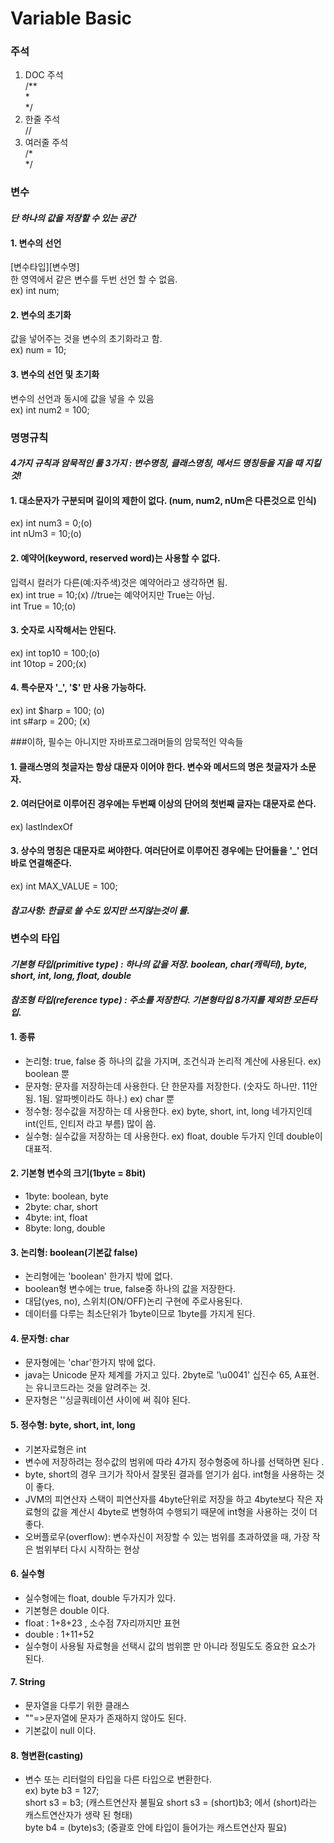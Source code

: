 # Variable Basic

### 주석

1. DOC 주석<br>
/**<br>
*<br>
*/<br>
2. 한줄 주석<br>
//<br>
3. 여러줄 주석<br>
/*<br>
*/<br>


### 변수
#### *단 하나의 값을 저장할 수 있는 공간*
#### 1. 변수의 선언<br>
[변수타입][변수명]<br>
한 영역에서 같은 변수를 두번 선언 할 수 없음.<br>
ex) int num;
#### 2. 변수의 초기화<br>
값을 넣어주는 것을 변수의 초기화라고 함.<br>
ex) num = 10;
#### 3. 변수의 선언 및 초기화<br>
 변수의 선언과 동시에 값을 넣을 수 있음<br>
ex) int num2 = 100;

### 명명규칙
#### *4가지 규칙과 암묵적인 룰 3가지 : 변수명칭, 클래스명칭, 메서드 명칭등을 지을 때 지킬 것!*
#### 1. 대소문자가 구분되며 길이의 제한이 없다. (num, num2, nUm은 다른것으로 인식)<br>
ex) int num3 = 0;(o)<br>
    int nUm3 = 10;(o)
#### 2. 예약어(keyword, reserved word)는 사용할 수 없다. <br>
입력시 컬러가 다른(예:자주색)것은 예약어라고 생각하면 됨.<br>
ex) int true = 10;(x) //true는 예약어지만 True는 아님.<br>
    int True = 10;(o)
#### 3. 숫자로 시작해서는 안된다.<br>
ex) int top10 = 100;(o)<br>
    int 10top = 200;(x)
#### 4. 특수문자 '_', '$' 만 사용 가능하다.<br>
ex) int $harp = 100; (o)<br>
    int s#arp = 200;  (x)
		
###이하, 필수는 아니지만 자바프로그래머들의 암묵적인 약속들
#### 1. 클래스명의 첫글자는 항상 대문자 이어야 한다. 변수와 메서드의 명은 첫글자가 소문자.
#### 2. 여러단어로 이루어진 경우에는 두번째 이상의 단어의 첫번째 글자는 대문자로 쓴다.<br>
ex) lastIndexOf
#### 3. 상수의 명칭은 대문자로 써야한다. 여러단어로 이루어진 경우에는 단어들을 '_' 언더바로 연결해준다.<br>
ex) int MAX_VALUE = 100;<br>

#### *참고사항: 한글로 쓸 수도 있지만 쓰지않는것이 룰.*
		
### 변수의 타입
#### *기본형 타입(primitive type)  : 하나의 값을 저장. boolean, char(캐릭터), byte, short, int, long, float, double*
#### *참조형 타입(reference type)  : 주소를 저장한다. 기본형타입 8가지를 제외한 모든타입.*

#### 1. 종류<br>
  * 논리형: true, false 중 하나의 값을 가지며, 조건식과 논리적 계산에 사용된다. ex) boolean 뿐<br>
  * 문자형: 문자를 저장하는데 사용한다. 단 한문자를 저장한다. (숫자도 하나만. 11안됨. 1됨. 알파벳이라도 하나.) ex) char 뿐<br>
  * 정수형: 정수값을 저장하는 데 사용한다. ex) byte, short, int, long 네가지인데 int(인트, 인티저 라고 부름) 많이 씀.<br>
  * 실수형: 실수값을 저장하는 데 사용한다. ex) float, double 두가지 인데 double이 대표적.<br>

#### 2. 기본형 변수의 크기(1byte = 8bit)<br>
  * 1byte: boolean, byte<br>
  * 2byte: char, short<br>
  * 4byte: int, float<br>
  * 8byte: long, double<br>
#### 3. 논리형: boolean(기본값 false) <br>
  * 논리형에는 'boolean' 한가지 밖에 없다.<br>
  * boolean형 변수에는 true, false중 하나의 값을 저장한다.<br>
  * 대답(yes, no), 스위치(ON/OFF)논리 구현에 주로사용된다.<br>
  * 데이터를 다루는 최소단위가 1byte이므로 1byte를 가지게 된다.	<br>
#### 4. 문자형: char<br>
  * 문자형에는 'char'한가지 밖에 없다.<br>
  * java는 Unicode 문자 체계를 가지고 있다. 2byte로
   '\u0041' 십진수 65, A표현.  는 유니코드라는 것을 알려주는 것.
  * 문자형은 ''싱글쿼테이션 사이에 써 줘야 된다. <br>
#### 5. 정수형: byte, short, int, long <br>
  * 기본자료형은 int <br>
  * 변수에 저장하려는 정수값의 범위에 따라 4가지 정수형중에 하나를 선택하면 된다 .<br>
  * byte, short의 경우 크기가 작아서 잘못된 결과를 얻기가 쉽다.
    int형을 사용하는 것이 좋다.
  * JVM의 피연산자 스택이 피연산자를 4byte단위로 저장을 하고
    4byte보다 작은 자료형의 값을 계산시 4byte로 변형하여 수행되기 때문에 
    int형을 사용하는 것이 더 좋다. <br>
  * 오버플로우(overflow):
    변수자신이 저장할 수 있는 범위를 초과하였을 때, 가장 작은 범위부터 다시 시작하는 현상		
#### 6. 실수형 <br>
* 실수형에는 float, double 두가지가 있다. <br>
* 기본형은 double 이다. <br>
* float : 1+8+23 , 소수점 7자리까지만 표현 <br>
* double : 1+11+52 <br>
* 실수형이 사용될 자료형을 선택시 값의 범위뿐 만 아니라 정밀도도 중요한 요소가 된다. <br>
#### 7. String <br>
 * 문자열을 다루기 위한 클래스 <br>
 * ""=>문자열에 문자가 존재하지 않아도 된다. <br>
 * 기본값이 null 이다. <br>
#### 8. 형변환(casting) <br>
 * 변수 또는 리터럴의 타입을 다른 타입으로 변환한다. <br>
ex) byte b3 = 127; <br>
short s3 = b3; (캐스트연산자 불필요 short s3 = (short)b3; 에서 (short)라는 캐스트연산자가 생략 된 형태) <br>
byte b4 = (byte)s3; (중괄호 안에 타입이 들어가는 캐스트연산자 필요) <br>
